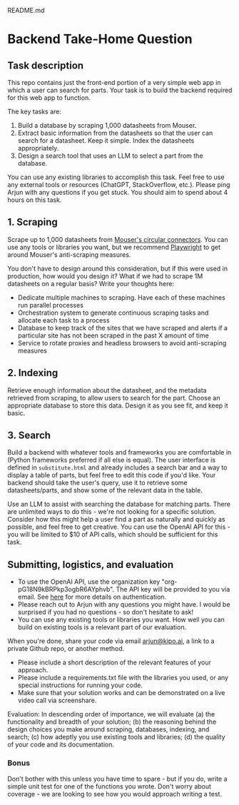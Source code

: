 README.md

# Backend Take-Home Question 

## Task description

This repo contains just the front-end portion of a very simple web app in which a user can search for parts. Your task is to build the backend required for this web app to function. 

The key tasks are:
1. Build a database by scraping 1,000 datasheets from Mouser. 
2. Extract basic information from the datasheets so that the user can search for a datasheet. Keep it simple. Index the datasheets appropriately. 
3. Design a search tool that uses an LLM to select a part from the database. 

You can use any existing libraries to accomplish this task. Feel free to use any external tools or resources (ChatGPT, StackOverflow, etc.). Please ping Arjun with any questions if you get stuck. You should aim to spend about 4 hours on this task. 

## 1. Scraping

Scrape up to 1,000 datasheets from [Mouser's circular connectors](https://www.mouser.com/c/connectors/circular-connectors/circular-mil-spec-connectors/). You can use any tools or libraries you want, but we recommend [Playwright](https://playwright.dev/) to get around Mouser's anti-scraping measures.

You don't have to design around this consideration, but if this were used in production, how would you design it? What if we had to scrape 1M datasheets on a regular basis? Write your thoughts here:

- Dedicate multiple machines to scraping. Have each of these machines run parallel processes
- Orchestration system to generate continuous scraping tasks and allocate each task to a process
- Database to keep track of the sites that we have scraped and alerts if a particular site has not been scraped in the past X amount of time
- Service to rotate proxies and headless browsers to avoid anti-scraping measures


## 2. Indexing

Retrieve enough information about the datasheet, and the metadata retrieved from scraping, to allow users to search for the part. Choose an appropriate database to store this data. Design it as you see fit, and keep it basic. 

## 3. Search

Build a backend with whatever tools and frameworks you are comfortable in (Python frameworks preferred if all else is equal). The user interface is defined in `substitute.html` and already includes a search bar and a way to display a table of parts, but feel free to edit this code if you'd like. Your backend should take the user's query, use it to retrieve some datasheets/parts, and show some of the relevant data in the table. 

Use an LLM to assist with searching the database for matching parts. There are unlimited ways to do this - we're not looking for a specific solution. Consider how this might help a user find a part as naturally and quickly as possible, and feel free to get creative. You can use the OpenAI API for this - you will be limited to $10 of API calls, which should be sufficient for this task. 

## Submitting, logistics, and evaluation

- To use the OpenAI API, use the organization key "org-pG18N9kBRPkp3ogbR6AYphvb". The API key will be provided to you via email. See [here](https://platform.openai.com/docs/api-reference/authentication) for more details on authentication.
- Please reach out to Arjun with any questions you might have. I would be surprised if you had no questions - so don't hesitate to ask! 
- You can use any existing tools or libraries you want. How well you can build on existing tools is a relevant part of our evaluation.

When you're done, share your code via email arjun@kipo.ai, a link to a private Github repo, or another method.
- Please include a short description of the relevant features of your approach. 
- Please include a requirements.txt file with the libraries you used, or any special instructions for running your code.
- Make sure that your solution works and can be demonstrated on a live video call via screenshare. 

Evaluation: In descending order of importance, we will evaluate (a) the functionality and breadth of your solution; (b) the reasoning behind the design choices you make around scraping, databases, indexing, and search; (c) how adeptly you use existing tools and libraries; (d) the quality of your code and its documentation. 

### Bonus

Don't bother with this unless you have time to spare - but if you do, write a simple unit test for one of the functions you wrote. Don't worry about coverage - we are looking to see how you would approach writing a test.
